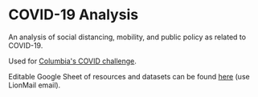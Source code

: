 # COVID-19 Analysis
An analysis of social distancing, mobility, and public policy as related to COVID-19. 

Used for [Columbia's COVID challenge](https://datascience.columbia.edu/dsis-center-health-analytics-launches-covid-19-data-challenge). 

Editable Google Sheet of resources and datasets can be found [here](https://docs.google.com/spreadsheets/d/1n6btuv7YbH9Fr69Ez4zLpKuD85pbm2lfwPyU3st1n90/edit?usp=sharing) (use LionMail email). 
